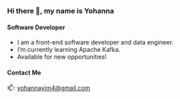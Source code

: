 ### Hi there 👋, my name is Yohanna
#### Software Developer
- I am a front-end software developer and data engineer.
- I’m currently learning Apache Kafka.
- Available for new opportunities!
  
#### Contact Me
📫:   yohannayim4@gmail.com 

<!---
yohanna4/yohanna4 is a ✨ special ✨ repository because its `README.md` (this file) appears on your GitHub profile.
You can click the Preview link to take a look at your changes.
--->
